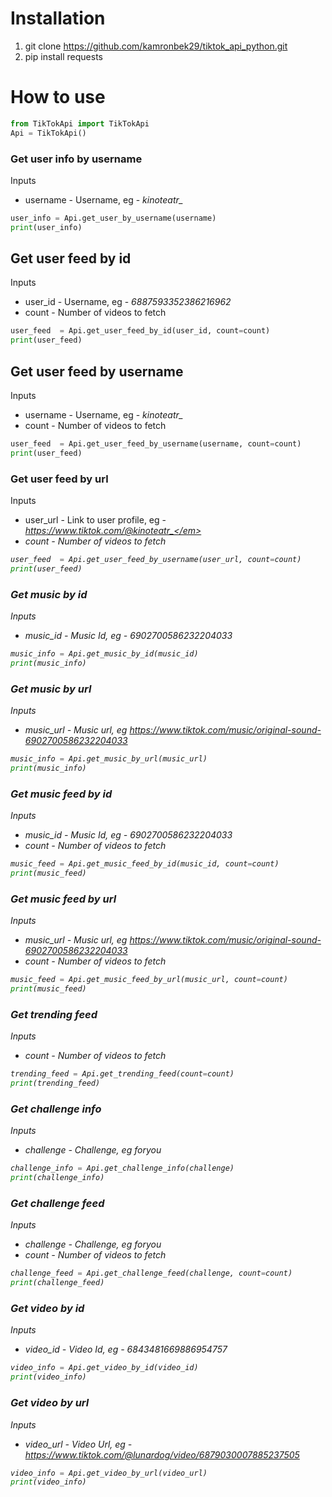 # Installation
1. git clone https://github.com/kamronbek29/tiktok_api_python.git
2. pip install requests

# How to use
```python
from TikTokApi import TikTokApi
Api = TikTokApi()
```

### Get user info by username
Inputs
* username - Username, eg - <em>kinoteatr_</em>

```python
user_info = Api.get_user_by_username(username)
print(user_info)
```

## Get user feed by id
Inputs
* user_id - Username, eg - <em>6887593352386216962</em>
* count - Number of videos to fetch

```python
user_feed  = Api.get_user_feed_by_id(user_id, count=count)
print(user_feed)
```

## Get user feed by username
Inputs
* username - Username, eg - <em>kinoteatr_</em>
* count - Number of videos to fetch

```python
user_feed  = Api.get_user_feed_by_username(username, count=count)
print(user_feed)
```

### Get user feed by url
Inputs
* user_url - Link to user profile, eg - <em>https://www.tiktok.com/@kinoteatr_</em>
* count - Number of videos to fetch

```python
user_feed  = Api.get_user_feed_by_username(user_url, count=count)
print(user_feed)
```

### Get music by id
Inputs
* music_id - Music Id, eg - <em>6902700586232204033</em>

```python
music_info = Api.get_music_by_id(music_id)
print(music_info)
```

### Get music by url
Inputs
* music_url - Music url, eg <em>https://www.tiktok.com/music/original-sound-6902700586232204033</em>

```python
music_info = Api.get_music_by_url(music_url)
print(music_info)
```

### Get music feed by id
Inputs
* music_id - Music Id, eg - <em>6902700586232204033</em>
* count - Number of videos to fetch

```python
music_feed = Api.get_music_feed_by_id(music_id, count=count)
print(music_feed)
```

### Get music feed by url
Inputs
* music_url - Music url, eg <em>https://www.tiktok.com/music/original-sound-6902700586232204033</em>
* count - Number of videos to fetch

```python
music_feed = Api.get_music_feed_by_url(music_url, count=count)
print(music_feed)
```

### Get trending feed
Inputs
* count - Number of videos to fetch

```python
trending_feed = Api.get_trending_feed(count=count)
print(trending_feed)
```

### Get challenge info
Inputs
* challenge - Challenge, eg <em>foryou</em>

```python
challenge_info = Api.get_challenge_info(challenge)
print(challenge_info)
```

### Get challenge feed
Inputs
* challenge - Challenge, eg <em>foryou</em>
* count - Number of videos to fetch

```python
challenge_feed = Api.get_challenge_feed(challenge, count=count)
print(challenge_feed)
```

### Get video by id
Inputs
* video_id - Video Id, eg - <em>6843481669886954757</em>

```python
video_info = Api.get_video_by_id(video_id)
print(video_info)
```

### Get video by url
Inputs
* video_url - Video Url, eg - <em>https://www.tiktok.com/@lunardog/video/6879030007885237505</em>

```python
video_info = Api.get_video_by_url(video_url)
print(video_info)
```
